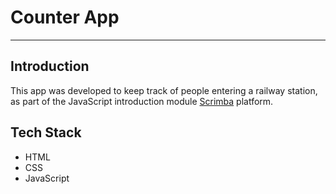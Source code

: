 <h1>Counter App</h1>
<hr>
<h2>Introduction</h2>
This app was developed to keep track of people entering a railway station, as part of the JavaScript introduction module <a href="https://scrimba.com/frontend-path-c0j/~047">Scrimba</a> platform.
<h2>Tech Stack</h2>
<ul>
  <li>HTML</li>
  <li>CSS</li>
  <li>JavaScript</li>
</ul>
